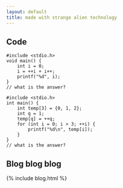 ```yaml
---
layout: default
title: made with strange alien technology
---
```


## Code

```
#include <stdio.h>
void main() {
	int i = 0;
	i = ++i + i++;
	printf("%d", i);
}
// what is the answer?
```

```
#include <stdio.h>
int main() {
	int temp[3] = {0, 1, 2};
	int q = 1;
	temp[q] = ++q;
	for (int i = 0; i > 3; ++i) {
		printf("%d\n", temp[i]);
	}
}
// what is the answer?
```

## Blog blog blog

{% include blog.html %}
